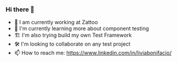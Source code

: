 ### Hi there 👋

- 🔭 I am currently working at Zattoo
- 🌱 I'm currently learning more about component testing
- 🏗️ I'm also trying build my own Test Framework
- 🛠️ I'm looking to collaborate on any test project
- 📫 How to reach me: https://www.linkedin.com/in/liviabonifacio/
